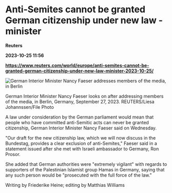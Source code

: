 # Anti-Semites cannot be granted German citizenship under new law - minister
**Reuters**

**2023-10-25 11:56**

**https://www.reuters.com/world/europe/anti-semites-cannot-be-granted-german-citizenship-under-new-law-minister-2023-10-25/**

![German Interior Minister Nancy Faeser addresses members of the media, in Berlin](https://www.reuters.com/resizer/7Bj1kL6m1vcUFDWvDSzaFmz1J14=/1920x0/filters:quality(80)/cloudfront-us-east-2.images.arcpublishing.com/reuters/5LQQN6QBMZILNLAKYG7EFMS4HY.jpg)

German Interior Minister Nancy Faeser looks on after addressing members of the media, in Berlin, Germany, September 27, 2023. REUTERS/Liesa Johannssen/File Photo

A law under consideration by the German parliament would mean that people who have committed anti-Semitic acts can never be granted citizenship, German Interior Minister Nancy Faeser said on Wednesday.

"Our draft for the new citizenship law, which we will now discuss in the Bundestag, provides a clear exclusion of anti-Semites," Faeser said in a statement issued after she met with Israeli ambassador to Germany, Ron Prosor.

She added that German authorities were "extremely vigilant" with regards to supporters of the Palestinian Islamist group Hamas in Germany, saying that any such person would be "prosecuted with the full force of the law."

Writing by Friederike Heine; editing by Matthias Williams